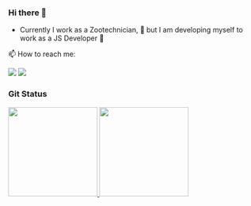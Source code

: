 ### Hi there 👋

- Currently I work as a Zootechnician, 🌱
 but 
 I am developing myself to work as a JS Developer 🔭

📫 How to reach me:

<div>
<a href = "mailto:contato@larissalrf@gmail.com"><img src="https://img.shields.io/badge/Gmail-D14836?style=for-the-badge&logo=gmail&logoColor=white" target="_blank"></a>
<a href="https://www.linkedin.com/in/larissa-frança0689/" target="_blank"><img src="https://img.shields.io/badge/-LinkedIn-%230077B5?style=for-the-badge&logo=linkedin&logoColor=white" target="_blank"></a>   
</div>

### Git Status

<div>
<a href="https://github.com/larissa-franca">
<img height="180em" src="https://github-readme-stats.vercel.app/api/top-langs/?username=larissa-franca&layout=compact&langs_count=7&theme=dracula"/>
<img height="180em" src="https://github-readme-stats.vercel.app/api?username=larissa-franca&show_icons=true&theme=dracula&include_all_commits=true&count_private=true"/>
</div>